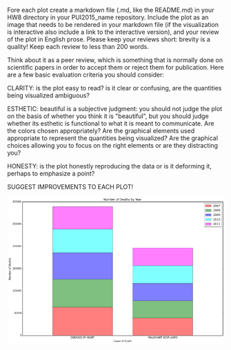  Fore each plot create a markdown file (.md, like the README.md) in your HW8 directory in your PUI2015_name repository. Include the plot as an image that needs to be rendered in your markdown file (if the visualization is interactive also include a link to the interactive version), and your review of the plot in English prose. Please keep your reviews short: brevity is a quality! Keep each review to less than 200 words.

Think about it as a peer review, which is something that is normally done on scientific papers in order to accept them or reject them for publication.
Here are a few basic evaluation criteria you should consider:

CLARITY: is the plot easy to read? is it clear or confusing, are the quantities being visualized ambiguous?

ESTHETIC: beautiful is a subjective judgment: you should not judge the plot on the basis of whether you think it is "beautiful", but you should judge whether its esthetic is functional to what it is meant to communicate. Are the colors chosen appropriately? Are the graphical elements used appropriate to represent the quantities being visualized? Are the graphical choices allowing you to focus on the right elements or are they distracting you?

HONESTY: is the plot honestly reproducing the data or is it deforming it, perhaps to emphasize a point?

SUGGEST IMPROVEMENTS TO EACH PLOT!

![Alt text](anita.png)
